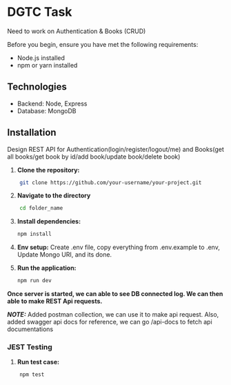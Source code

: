# DGTC Task

Need to work on Authentication & Books (CRUD)

Before you begin, ensure you have met the following requirements:

- Node.js installed
- npm or yarn installed

## Technologies
* Backend: Node, Express
* Database: MongoDB

## Installation
Design REST API for Authentication(login/register/logout/me) and Books(get all books/get book by id/add book/update book/delete book)

1. **Clone the repository:**
```bash
    git clone https://github.com/your-username/your-project.git
```

2. **Navigate to the directory**
```bash
    cd folder_name
```

3. **Install dependencies:**
    ```bash
    npm install
    ```

4. **Env setup:**
    Create .env file, copy everything from .env.example to .env, Update Mongo URI, and its done.

4. **Run the application:**
    ```bash
    npm run dev

**Once server is started, we can able to see DB connected log. We can then able to make REST Api requests.**

**_NOTE:_** Added postman collection, we can use it to make api request. Also, added swagger api docs for reference, we can go /api-docs to fetch api documentations

### JEST Testing
1. **Run test case:**
```base
    npm test
```